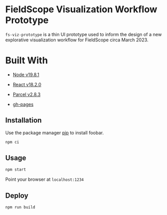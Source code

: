 # FieldScope Visualization Workflow Prototype

`fs-viz-prototype` is a thin UI prototype used to inform the design of a new explorative visualization workflow for FieldScope circa March 2023.


# Built With

* [Node v19.8.1]()
* [React v18.2.0]()
* [Parcel v2.8.3](https://parceljs.org/)

* [gh-pages](https://www.npmjs.com/package/gh-pages)

## Installation

Use the package manager [pip](https://pip.pypa.io/en/stable/) to install foobar.

```bash
npm ci
```


## Usage

```bash
npm start
```

Point your browser at `localhost:1234`


## Deploy

```bash
npm run build
```